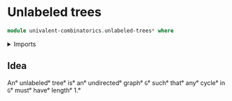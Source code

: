 # Unlabeled trees

```agda
module univalent-combinatorics.unlabeled-treesᵉ where
```

<details><summary>Imports</summary>

```agda

```

</details>

## Idea

Anᵉ unlabeledᵉ treeᵉ isᵉ anᵉ undirectedᵉ graphᵉ `G`ᵉ suchᵉ thatᵉ anyᵉ cycleᵉ in `G`ᵉ mustᵉ
haveᵉ lengthᵉ 1.ᵉ